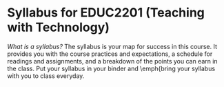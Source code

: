 # Syllabus for EDUC2201 (Teaching with Technology)

*What is a syllabus?* The syllabus is your map for success in this course. It provides you with the course practices and expectations, a schedule for readings and assignments, and a breakdown of the points you can earn in the class. Put your syllabus in your binder and \emph{bring your syllabus with you to class everyday.